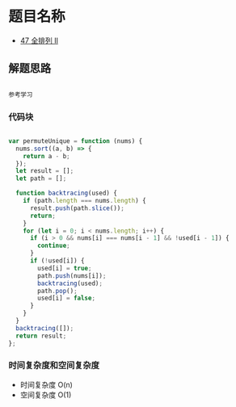 # 题目名称

- [47 全排列 II](https://leetcode-cn.com/problems/permutations-ii/)

## 解题思路

```javascript

参考学习

```

### 代码块

```javascript

var permuteUnique = function (nums) {
  nums.sort((a, b) => {
    return a - b;
  });
  let result = [];
  let path = [];

  function backtracing(used) {
    if (path.length === nums.length) {
      result.push(path.slice());
      return;
    }
    for (let i = 0; i < nums.length; i++) {
      if (i > 0 && nums[i] === nums[i - 1] && !used[i - 1]) {
        continue;
      }
      if (!used[i]) {
        used[i] = true;
        path.push(nums[i]);
        backtracing(used);
        path.pop();
        used[i] = false;
      }
    }
  }
  backtracing([]);
  return result;
};

```

### 时间复杂度和空间复杂度

- 时间复杂度 O(n)
- 空间复杂度 O(1)
